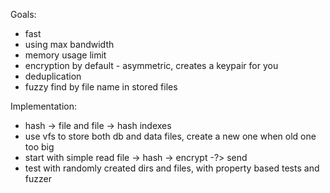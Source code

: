 Goals:
* fast
* using max bandwidth
* memory usage limit
* encryption by default - asymmetric, creates a keypair for you
* deduplication
* fuzzy find by file name in stored files

Implementation:
* hash -> file and file -> hash indexes
* use vfs to store both db and data files, create a new one when old one too big
* start with simple read file -> hash -> encrypt -?> send
* test with randomly created dirs and files, with property based tests and fuzzer